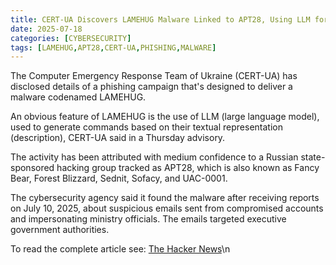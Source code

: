 ```yaml
---
title: CERT-UA Discovers LAMEHUG Malware Linked to APT28, Using LLM for Phishing Campaign
date: 2025-07-18
categories: [CYBERSECURITY]
tags: [LAMEHUG,APT28,CERT-UA,PHISHING,MALWARE]
---
```


The Computer Emergency Response Team of Ukraine (CERT-UA) has disclosed details of a phishing campaign that's designed to deliver a malware codenamed LAMEHUG.

An obvious feature of LAMEHUG is the use of LLM (large language model), used to generate commands based on their textual representation (description), CERT-UA said in a Thursday advisory.

The activity has been attributed with medium confidence to a Russian state-sponsored hacking group tracked as APT28, which is also known as Fancy Bear, Forest Blizzard, Sednit, Sofacy, and UAC-0001.

The cybersecurity agency said it found the malware after receiving reports on July 10, 2025, about suspicious emails sent from compromised accounts and impersonating ministry officials. The emails targeted executive government authorities.

To read the complete article see: [The Hacker News](https://thehackernews.com/2025/07/cert-ua-discovers-lamehug-malware.html)\n